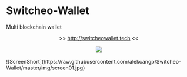 # Switcheo-Wallet
Multi blockchain wallet
<p align="center">>> <a href="http://switcheowallet.tech">http://switcheowallet.tech</a> <<</p>
<p align="center"><img src="https://img.shields.io/badge/status-online-green.svg"></p>
![ScreenShort](https://raw.githubusercontent.com/alekcangp/Switcheo-Wallet/master/img/screen01.jpg)
